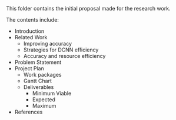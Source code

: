 This folder contains the initial proposal made for the research work.

The contents include:
* Introduction
* Related Work
    * Improving accuracy
    * Strategies for DCNN efficiency
    * Accuracy and resource efficiency
* Problem Statement
* Project Plan
    * Work packages
    * Gantt Chart
    * Deliverables
        * Minimum Viable
        * Expected
        * Maximum
* References